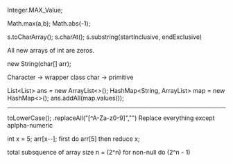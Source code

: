 Integer.MAX_Value;

Math.max(a,b);
Math.abs(-1);

s.toCharArray();
s.charAt();
s.substring(startInclusive, endExclusive)

All new arrays of int are zeros.

new String(char[] arr);


Character -> wrapper class
char -> primitive


List<List<String>> ans = new ArrayList<>();
HashMap<String, ArrayList<String>> map = new HashMap<>();
ans.addAll(map.values());



-------------

toLowerCase();
.replaceAll("[^A-Za-z0-9]","")   Replace everything except aplpha-numeric


int x = 5;
arr[x--];  first do arr[5] then reduce x;



total subsquence of array size n = (2^n)
for non-null do (2^n - 1)